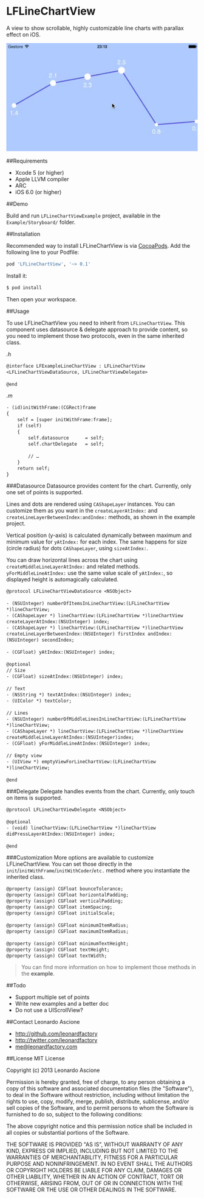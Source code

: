 LFLineChartView
===============

A view to show scrollable, highly customizable line charts with parallax effect on iOS.

![Demo](Demo.gif)

##Requirements

* Xcode 5 (or higher)
* Apple LLVM compiler
* ARC
* iOS 6.0 (or higher)

##Demo

Build and run `LFLineChartViewExample` project, available in the `Example/Storyboard/` folder.

##Installation

Recommended way to install LFLineChartView is via [CocoaPods](http://cocoapods.org/). Add the following line to your Podfile:

```ruby
pod 'LFLineChartView', '~> 0.1'
```

Install it:

```sh
$ pod install
```

Then open your workspace.

##Usage

To use LFLineChartView you need to inherit from `LFLineChartView`. This component uses datasource & delegate approach to provide content, so you need to implement those two protocols, even in the same inherited class.

_.h_
```objc
@interface LFExampleLineChartView : LFLineChartView <LFLineChartViewDataSource, LFLineChartViewDelegate>

@end
```

_.m_
```objc
- (id)initWithFrame:(CGRect)frame
{
    self = [super initWithFrame:frame];
    if (self)
    {
        self.datasource      = self;
        self.chartDelegate   = self;
        
        // …
    }
    return self;
}
```

###Datasource
Datasource provides content for the chart. Currently, only one set of points is supported.

Lines and dots are rendered using `CAShapeLayer` instances. You can customize them as you want in the `createLayerAtIndex:` and `createLineLayerBetweenIndex:andIndex:` methods, as shown in the example project.

Vertical position (y-axis) is calculated dynamically between maximum and minimum value for `yAtIndex:` for each index. The same happens for size (circle radius) for dots `CAShapeLayer`, using `sizeAtIndex:`.

You can draw horizontal lines across the chart using `createMiddleLineLayerAtIndex:` and related methods.
`yForMiddleLineAtIndex:` use the same value scale of `yAtIndex:`, so displayed height is automagically calculated.

```objc
@protocol LFLineChartViewDataSource <NSObject>

- (NSUInteger) numberOfItemsInLineChartView:(LFLineChartView *)lineChartView;
- (CAShapeLayer *) lineChartView:(LFLineChartView *)lineChartView createLayerAtIndex:(NSUInteger) index;
- (CAShapeLayer *) lineChartView:(LFLineChartView *)lineChartView createLineLayerBetweenIndex:(NSUInteger) firstIndex andIndex:(NSUInteger) secondIndex;

- (CGFloat) yAtIndex:(NSUInteger) index;

@optional
// Size
- (CGFloat) sizeAtIndex:(NSUInteger) index;

// Text
- (NSString *) textAtIndex:(NSUInteger) index;
- (UIColor *) textColor;

// Lines
- (NSUInteger) numberOfMiddleLinesInLineChartView:(LFLineChartView *)lineChartView;
- (CAShapeLayer *) lineChartView:(LFLineChartView *)lineChartView createMiddleLineLayerAtIndex:(NSUInteger)index;
- (CGFloat) yForMiddleLineAtIndex:(NSUInteger) index;

// Empty view
- (UIView *) emptyViewForLineChartView:(LFLineChartView *)lineChartView;

@end
```

###Delegate
Delegate handles events from the chart. Currently, only touch on items is supported.

```objc
@protocol LFLineChartViewDelegate <NSObject>

@optional
- (void) lineChartView:(LFLineChartView *)lineChartView didPressLayerAtIndex:(NSUInteger) index;

@end
```

###Customization
More options are available to customize LFLineChartView. You can set those directly in the `init`/`initWithFrame`/`initWithCoder`/`etc.` method where you instantiate the inherited class.

```objc
@property (assign) CGFloat bounceTolerance;
@property (assign) CGFloat horizontalPadding;
@property (assign) CGFloat verticalPadding;
@property (assign) CGFloat itemSpacing;
@property (assign) CGFloat initialScale;

@property (assign) CGFloat minimumItemRadius;
@property (assign) CGFloat maximumItemRadius;

@property (assign) CGFloat minimumTextHeight;
@property (assign) CGFloat textHeight;
@property (assign) CGFloat textWidth;
```

> You can find more information on how to implement those methods in the **example**.

##Todo

* Support multiple set of points
* Write new examples and a better doc
* Do not use a UIScrollView?

##Contact
Leonardo Ascione

* http://github.com/leonardfactory
* http://twitter.com/leonardfactory
* me@leonardfactory.com


##License
MIT License

Copyright (c) 2013 Leonardo Ascione

Permission is hereby granted, free of charge, to any person
obtaining a copy of this software and associated documentation
files (the "Software"), to deal in the Software without
restriction, including without limitation the rights to use,
copy, modify, merge, publish, distribute, sublicense, and/or sell
copies of the Software, and to permit persons to whom the
Software is furnished to do so, subject to the following
conditions:

The above copyright notice and this permission notice shall be
included in all copies or substantial portions of the Software.

THE SOFTWARE IS PROVIDED "AS IS", WITHOUT WARRANTY OF ANY KIND,
EXPRESS OR IMPLIED, INCLUDING BUT NOT LIMITED TO THE WARRANTIES
OF MERCHANTABILITY, FITNESS FOR A PARTICULAR PURPOSE AND
NONINFRINGEMENT. IN NO EVENT SHALL THE AUTHORS OR COPYRIGHT
HOLDERS BE LIABLE FOR ANY CLAIM, DAMAGES OR OTHER LIABILITY,
WHETHER IN AN ACTION OF CONTRACT, TORT OR OTHERWISE, ARISING
FROM, OUT OF OR IN CONNECTION WITH THE SOFTWARE OR THE USE OR
OTHER DEALINGS IN THE SOFTWARE.




